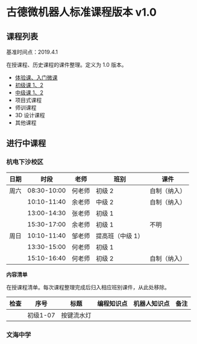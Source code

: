 # 古德微机器人标准课程版本 v1.0

## 课程列表

基准时间点：2019.4.1

在授课程、历史课程的课件整理。定义为 1.0 版本。

- [体验课、入门微课](courseware-list-1.md)
- [初级课 1、2](courseware-list-2.md)
- [中级课 1、2](courseware-list-3.md)
- 项目式课程
- 师训课程
- 3D 设计课程
- 其他课程

## 进行中课程

### 杭电下沙校区


| 日期 | 时段 | 老师 | 班别 | 课件 |
| --- | --- | --- | --- | --- |
| 周六 | 08:30-10:00 | 何老师 | 初级 2 | 自制（纳入） |
| | 10:10-11:40 | 余老师 | 中级 2 | 自制（纳入） |
| | 13:00-14:30 | 张老师 | 初级 1 | |
| | 15:30-17:00 | 余老师 | 初级 1 | 不明 |
| 周日 | 10:10-11:40 | 邹老师 | 提高班（中级 1） |  |
| | 13:30-15:00 | 何老师 | 初级 1 | |
| | 15:10-16:40 | 何老师 | 初级 2 | 自制（纳入） |

**内容清单**

在授课程清单。每次课程整理完成后归入相应班别课件，从此处移除。

| 检查 | 序号 | 标题 | 编程知识点 | 机器人知识点 | 备注 |
| ---- | ---- | ---- | ---- | ---- | ---- |
|      | 初级1-07 | 按键流水灯 |      |      |      |

### 文海中学


